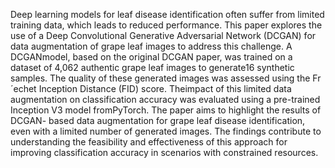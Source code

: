 Deep learning models for leaf disease identification often suffer from limited training data, which leads to reduced performance. This paper explores the use of a Deep Convolutional Generative Adversarial Network (DCGAN) for data
augmentation of grape leaf images to address this challenge. A DCGANmodel, based on the original DCGAN paper, was trained on a dataset of 4,062 authentic grape leaf images to generate16 synthetic samples. 
The quality of these generated images was assessed using the Fr´echet Inception Distance (FID) score. 
Theimpact of this limited data augmentation on classification accuracy was evaluated using a pre-trained Inception V3 model fromPyTorch. The paper aims to highlight the results of DCGAN-
based data augmentation for grape leaf disease identification, even with a limited number of generated images. The findings contribute to understanding the feasibility and effectiveness of
this approach for improving classification accuracy in scenarios with constrained resources.
